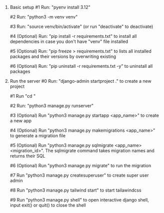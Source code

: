 1. Basic setup
    #1 Run: "pyenv install 3.12"

    #2 Run: "python3 -m venv venv" 

    #3 Run: "source venv/bin/activate" (or run "deactivate" to deactivate)

    #4 (Optional) Run: "pip install -r requirements.txt" to install all dependencies in case you don't have "venv" file installed

    #5 (Optional) Run: "pip freeze > requirements.txt" to lists all installed packages and their versions by overwriting existing

    #6 (Optional) Run: "pip uninstall -r requirements.txt -y" to uninstall all packages

2. Run the server
    #0 Run: "django-admin startproject <project-name> ." to create a new project

    #1 Run "cd <project-name>"

    #2 Run: "python3 manage.py runserver"

    #3 (Optional) Run "python3 manage.py startapp <app_name>" to create a new app

    #4 (Optional) Run "python3 manage.py makemigrations <app_name>" to generate a migration file

    #5 (Optional) Run "python3 manage.py sqlmigrate <app_name> <migration_id>". The sqlmigrate command takes migration names and returns their SQL

    #6 (Optional) Run "python3 manage.py migrate" to run the migration

    #7 Run "python3 manage.py createsuperuser" to create super user admin

    #8 Run "python3 manage.py tailwind start" to start tailawindcss

    #9 Run "python3 manage.py shell" to open interactive django shell, input exit() or quit() to close the shell
